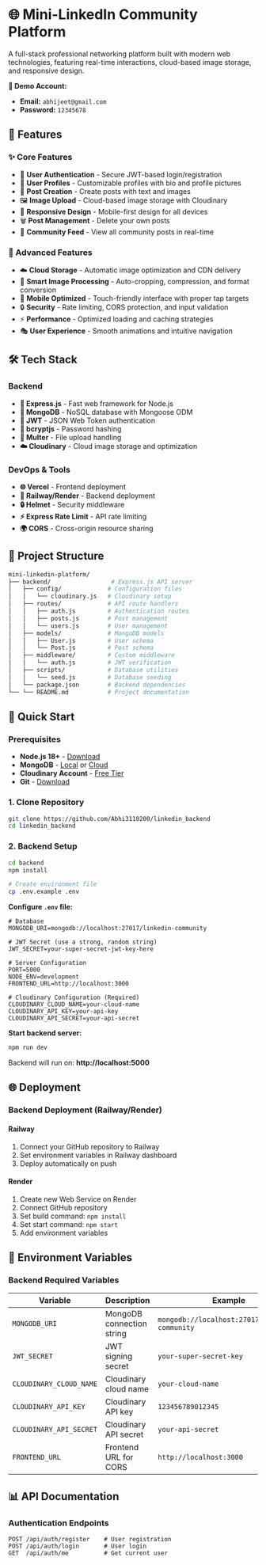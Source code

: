 # 🌐 Mini-LinkedIn Community Platform

A full-stack professional networking platform built with modern web technologies, featuring real-time interactions, cloud-based image storage, and responsive design.

**👤 Demo Account:**
- **Email:** `abhijeet@gmail.com`
- **Password:** `12345678`

## 📱 Features

### ✨ Core Features
- 🔐 **User Authentication** - Secure JWT-based login/registration
- 👤 **User Profiles** - Customizable profiles with bio and profile pictures
- 📝 **Post Creation** - Create posts with text and images
- 🖼️ **Image Upload** - Cloud-based image storage with Cloudinary
- 📱 **Responsive Design** - Mobile-first design for all devices
- 🗑️ **Post Management** - Delete your own posts
- 👥 **Community Feed** - View all community posts in real-time

### 🎯 Advanced Features
- ☁️ **Cloud Storage** - Automatic image optimization and CDN delivery
- 🎨 **Smart Image Processing** - Auto-cropping, compression, and format conversion
- 📱 **Mobile Optimized** - Touch-friendly interface with proper tap targets
- 🔒 **Security** - Rate limiting, CORS protection, and input validation
- ⚡ **Performance** - Optimized loading and caching strategies
- 🎭 **User Experience** - Smooth animations and intuitive navigation

## 🛠️ Tech Stack

### Backend
- **🚀 Express.js** - Fast web framework for Node.js
- **🍃 MongoDB** - NoSQL database with Mongoose ODM
- **🔑 JWT** - JSON Web Token authentication
- **🔐 bcryptjs** - Password hashing
- **📁 Multer** - File upload handling
- **☁️ Cloudinary** - Cloud image storage and optimization

### DevOps & Tools
- **🌐 Vercel** - Frontend deployment
- **🚂 Railway/Render** - Backend deployment
- **🔒 Helmet** - Security middleware
- **⚡ Express Rate Limit** - API rate limiting
- **🌍 CORS** - Cross-origin resource sharing

## 📁 Project Structure

```bash
mini-linkedin-platform/
├── backend/                 # Express.js API server
│   ├── config/             # Configuration files
│   │   └── cloudinary.js   # Cloudinary setup
│   ├── routes/             # API route handlers
│   │   ├── auth.js         # Authentication routes
│   │   ├── posts.js        # Post management
│   │   └── users.js        # User management
│   ├── models/             # MongoDB models
│   │   ├── User.js         # User schema
│   │   └── Post.js         # Post schema
│   ├── middleware/         # Custom middleware
│   │   └── auth.js         # JWT verification
│   ├── scripts/            # Database utilities
│   │   └── seed.js         # Database seeding
│   └── package.json        # Backend dependencies
└── └── README.md           # Project documentation
```

## 🚀 Quick Start

### Prerequisites
- **Node.js 18+** - [Download](https://nodejs.org/)
- **MongoDB** - [Local](https://www.mongodb.com/try/download/community) or [Cloud](https://www.mongodb.com/cloud/atlas)
- **Cloudinary Account** - [Free Tier](https://cloudinary.com/users/register/free)
- **Git** - [Download](https://git-scm.com/)

### 1. Clone Repository
```bash
git clone https://github.com/Abhi3110200/linkedin_backend
cd linkedin_backend
```

### 2. Backend Setup
```bash
cd backend  
npm install

# Create environment file
cp .env.example .env
```

**Configure `.env` file:**
```env
# Database
MONGODB_URI=mongodb://localhost:27017/linkedin-community

# JWT Secret (use a strong, random string)
JWT_SECRET=your-super-secret-jwt-key-here

# Server Configuration
PORT=5000
NODE_ENV=development
FRONTEND_URL=http://localhost:3000

# Cloudinary Configuration (Required)
CLOUDINARY_CLOUD_NAME=your-cloud-name
CLOUDINARY_API_KEY=your-api-key
CLOUDINARY_API_SECRET=your-api-secret
```

**Start backend server:**
```bash
npm run dev
```

Backend will run on: **http://localhost:5000**

## 🌐 Deployment

### Backend Deployment (Railway/Render)

#### Railway
1. Connect your GitHub repository to Railway
2. Set environment variables in Railway dashboard
3. Deploy automatically on push

#### Render
1. Create new Web Service on Render
2. Connect GitHub repository
3. Set build command: `npm install`
4. Set start command: `npm start`
5. Add environment variables

## 🔧 Environment Variables

### Backend Required Variables
| Variable | Description | Example |
|----------|-------------|---------|
| `MONGODB_URI` | MongoDB connection string | `mongodb://localhost:27017/linkedin-community` |
| `JWT_SECRET` | JWT signing secret | `your-super-secret-key` |
| `CLOUDINARY_CLOUD_NAME` | Cloudinary cloud name | `your-cloud-name` |
| `CLOUDINARY_API_KEY` | Cloudinary API key | `123456789012345` |
| `CLOUDINARY_API_SECRET` | Cloudinary API secret | `your-api-secret` |
| `FRONTEND_URL` | Frontend URL for CORS | `http://localhost:3000` |

## 📊 API Documentation

### Authentication Endpoints
```http
POST /api/auth/register    # User registration
POST /api/auth/login       # User login
GET  /api/auth/me          # Get current user
